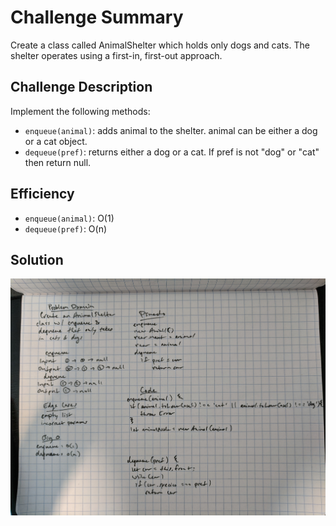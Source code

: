 # Challenge Summary
<!-- Short summary or background information -->
Create a class called AnimalShelter which holds only dogs and cats. The shelter operates using a first-in, first-out approach.

## Challenge Description
<!-- Description of the challenge -->
Implement the following methods:  
- `enqueue(animal)`: adds animal to the shelter. animal can be either a dog or a cat object.  
- `dequeue(pref)`: returns either a dog or a cat. If pref is not "dog" or "cat" then return null.

## Efficiency
<!-- What approach did you take? Why? What is the Big O space/time for this approach? -->
- `enqueue(animal)`: O(1)
- `dequeue(pref)`: O(n)

## Solution
<!-- Embedded whiteboard image -->
![Fifo Animal Shelter Whiteboard](./assets/fifo-animal-shelter.jpg)